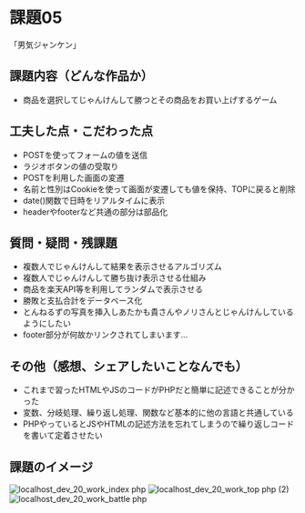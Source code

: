 # 課題05
「男気ジャンケン」

## 課題内容（どんな作品か）
 - 商品を選択してじゃんけんして勝つとその商品をお買い上げするゲーム

## 工夫した点・こだわった点
 - POSTを使ってフォームの値を送信
 - ラジオボタンの値の受取り
 - POSTを利用した画面の変遷
 - 名前と性別はCookieを使って画面が変遷しても値を保持、TOPに戻ると削除
 - date()関数で日時をリアルタイムに表示
 - headerやfooterなど共通の部分は部品化

## 質問・疑問・残課題
 - 複数人でじゃんけんして結果を表示させるアルゴリズム
 - 複数人でじゃんけんして勝ち抜け表示させる仕組み
 - 商品を楽天API等を利用してランダムで表示させる
 - 勝敗と支払合計をデータベース化
 - とんねるずの写真を挿入しあたかも貴さんやノリさんとじゃんけんしているようにしたい
 - footer部分が何故かリンクされてしまいます...
 
## その他（感想、シェアしたいことなんでも）
 - これまで習ったHTMLやJSのコードがPHPだと簡単に記述できることが分かった
 - 変数、分岐処理、繰り返し処理、関数など基本的に他の言語と共通している
 - PHPやっているとJSやHTMLの記述方法を忘れてしまうので繰り返しコードを書いて定着させたい

## 課題のイメージ
![localhost_dev_20_work_index php](https://user-images.githubusercontent.com/83898546/121760724-30755d00-cb67-11eb-8542-572b05d54a2e.png)
![localhost_dev_20_work_top php (2)](https://user-images.githubusercontent.com/83898546/121760727-38cd9800-cb67-11eb-99d0-5c527c92716d.png)
![localhost_dev_20_work_battle php](https://user-images.githubusercontent.com/83898546/121760738-471bb400-cb67-11eb-8bb2-a19a58855057.png)

